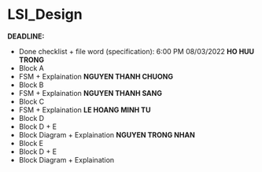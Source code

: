 # LSI_Design
**DEADLINE:** 
- Done checklist + file word (specification): 6:00 PM 08/03/2022
**HO HUU TRONG**
- Block A
- FSM + Explaination
**NGUYEN THANH CHUONG**
- Block B
- FSM + Explaination
**NGUYEN THANH SANG**
- Block C
- FSM + Explaination
**LE HOANG MINH TU**
- Block D
- Block D + E
- Block Diagram + Explaination
**NGUYEN TRONG NHAN**
- Block E
- Block D + E
- Block Diagram + Explaination
